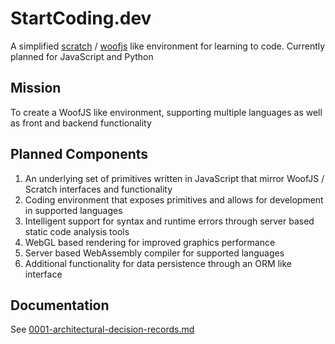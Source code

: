 # StartCoding.dev

A simplified [scratch](https://scratch.mit.edu) / [woofjs](https://woofjs/.com) like environment for learning to code. Currently planned for JavaScript and Python

## **Mission**

To create a WoofJS like environment, supporting multiple languages as well as front and backend functionality

## **Planned Components**

1. An underlying set of primitives written in JavaScript that mirror WoofJS / Scratch interfaces and functionality
2. Coding environment that exposes primitives and allows for development in supported languages
3. Intelligent support for syntax and runtime errors through server based static code analysis tools
4. WebGL based rendering for improved graphics performance
5. Server based WebAssembly compiler for supported languages
6. Additional functionality for data persistence through an ORM like interface

## **Documentation**

See [0001-architectural-decision-records.md](./docs/decisions/0001-architectural-decision-records.md)
